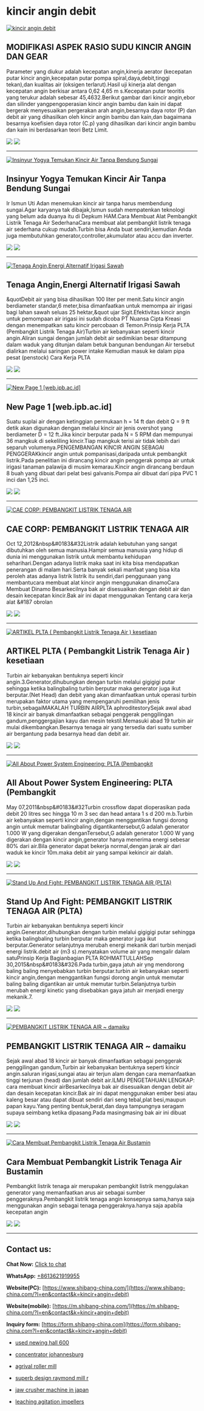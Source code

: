 # kincir angin debit

<a href="https://swt.shibang-china.com/?l=en&img&k=kincir+angin+debit" target="_blank">![kincir angin debit](http://static.shibang-china.com/all-800x300/1298.jpg)</a>

## MODIFIKASI ASPEK RASIO SUDU KINCIR ANGIN DAN GEAR
Parameter yang diukur adalah kecepatan angin,kinerja aerator (kecepatan putar kincir angin,kecepatan putar pompa spiral,daya,debit,tinggi tekan),dan kualitas air (oksigen terlarut).Hasil uji kinerja alat dengan kecepatan angin berkisar antara 0,62 4,65 m s.Kecepatan putar teoritis yang terukur adalah sebesar 45,4632.Berikut gambar dari kincir angin,ebor dan silinder yangpengoperasian kincir angin bambu dan kain ini dapat bergerak menyesuaikan pergerakan arah angin,besarnya daya rotor (P) dan debit air yang dihasilkan oleh kincir angin bambu dan kain,dan bagaimana besarnya koefisien daya rotor (C.p) yang dihasilkan dari kincir angin bambu dan kain ini berdasarkan teori Betz Limit.


<a href="https://whatsapp.shibangsoft.com/WhatsApp.php" target="_blank" title="WhatsApp">![](http://static.shibang-china.com/icon/whatsapp.png)</a> <a href="https://swt.shibang-china.com/?l=en&icon&k=kincir+angin+debit" target="_blank">![](http://static.shibang-china.com/icon/chat-en.png)</a>

---

<a href="https://swt.shibang-china.com/?l=en&img&k=kincir+angin+debit" target="_blank">![Insinyur Yogya Temukan Kincir Air Tanpa Bendung Sungai](http://static.shibang-china.com/all-800x300/394.jpg)</a>

## Insinyur Yogya Temukan Kincir Air Tanpa Bendung Sungai
Ir Ismun Uti Adan menemukan kincir air tanpa harus membendung sungai.Agar karyanya tak dibajak,Ismun sudah mempatenkan teknologi yang belum ada duanya itu di Depkum HAM.Cara Membuat Alat Pembangkit Listrik Tenaga Air SederhanaCara membuat alat pembangkit listrik tenaga air sederhana cukup mudah.Turbin bisa Anda buat sendiri,kemudian Anda juga membutuhkan generator,controller,akumulator atau accu dan inverter.


<a href="https://whatsapp.shibangsoft.com/WhatsApp.php" target="_blank" title="WhatsApp">![](http://static.shibang-china.com/icon/whatsapp.png)</a> <a href="https://swt.shibang-china.com/?l=en&icon&k=kincir+angin+debit" target="_blank">![](http://static.shibang-china.com/icon/chat-en.png)</a>

---

<a href="https://swt.shibang-china.com/?l=en&img&k=kincir+angin+debit" target="_blank">![Tenaga Angin,Energi Alternatif Irigasi Sawah](http://static.shibang-china.com/all-800x300/123.jpg)</a>

## Tenaga Angin,Energi Alternatif Irigasi Sawah
&quotDebit air yang bisa dihasilkan 100 liter per menit.Satu kincir angin berdiameter standar,6 meter,bisa dimanfaatkan untuk memompa air irigasi bagi lahan sawah seluas 25 hektar,&quot ujar Sigit.Efektivitas kincir angin untuk pemompaan air irigasi ini sudah dicoba PT Nuansa Cipta Kreasi dengan menempatkan satu kincir percobaan di Temon.Prinsip Kerja PLTA (Pembangkit Listrik Tenaga Air)Turbin air kebanyakan seperti kincir angin.Aliran sungai dengan jumlah debit air sedimikian besar ditampung dalam waduk yang ditunjan dalam betuk bangunan bendungan Air tersebut dialirkan melalui saringan power intake Kemudian masuk ke dalam pipa pesat (penstock) Cara Kerja PLTA


<a href="https://whatsapp.shibangsoft.com/WhatsApp.php" target="_blank" title="WhatsApp">![](http://static.shibang-china.com/icon/whatsapp.png)</a> <a href="https://swt.shibang-china.com/?l=en&icon&k=kincir+angin+debit" target="_blank">![](http://static.shibang-china.com/icon/chat-en.png)</a>

---

<a href="https://swt.shibang-china.com/?l=en&img&k=kincir+angin+debit" target="_blank">![New Page 1 [web.ipb.ac.id]](http://static.shibang-china.com/all-800x300/761.jpg)</a>

## New Page 1 [web.ipb.ac.id]
Suatu suplai air dengan ketinggian permukaan h = 14 ft dan debit Q = 9 ft detik akan digunakan dengan melalui kincir air jenis overshot yang berdiameter D = 12 ft.Jika kincir berputar pada N = 5 RPM dan mempunyai 36 mangkuk di sekeliling kincir.Tiap mangkuk terisi air tidak lebih dari separuh volumenya.PENGEMBANGAN KINCIR ANGIN SEBAGAI PENGGERAKkincir angin untuk pompanisasi,daripada untuk pembangkit listrik.Pada penelitian ini dirancang kincir angin penggerak pompa air untuk irigasi tanaman palawija di musim kemarau.Kincir angin dirancang berdaun 8 buah yang dibuat dari pelat besi galvanis.Pompa air dibuat dari pipa PVC 1 inci dan 1,25 inci.


<a href="https://whatsapp.shibangsoft.com/WhatsApp.php" target="_blank" title="WhatsApp">![](http://static.shibang-china.com/icon/whatsapp.png)</a> <a href="https://swt.shibang-china.com/?l=en&icon&k=kincir+angin+debit" target="_blank">![](http://static.shibang-china.com/icon/chat-en.png)</a>

---

<a href="https://swt.shibang-china.com/?l=en&img&k=kincir+angin+debit" target="_blank">![CAE CORP: PEMBANGKIT LISTRIK TENAGA AIR](http://static.shibang-china.com/all-800x300/1253.jpg)</a>

## CAE CORP: PEMBANGKIT LISTRIK TENAGA AIR
Oct 12,2012&nbsp&#0183&#32Listrik adalah kebutuhan yang sangat dibutuhkan oleh semua manusia.Hampir semua manusia yang hidup di dunia ini menggunakan listrik untuk membantu kehidupan seharihari.Dengan adanya listrik maka saat ini kita bisa mendapatkan penerangan di malam hari.Serta banyak sekali manfaat yang bisa kita peroleh atas adanya listrik listrik itu sendiri,dari penggunaan yang membantucara membuat alat kincir angin menggunakan dinamoCara Membuat Dinamo Besarkecilnya bak air disesuaikan dengan debit air dan desain kecepatan kincir.Bak air ini dapat menggunakan Tentang cara kerja alat &#187 obrolan


<a href="https://whatsapp.shibangsoft.com/WhatsApp.php" target="_blank" title="WhatsApp">![](http://static.shibang-china.com/icon/whatsapp.png)</a> <a href="https://swt.shibang-china.com/?l=en&icon&k=kincir+angin+debit" target="_blank">![](http://static.shibang-china.com/icon/chat-en.png)</a>

---

<a href="https://swt.shibang-china.com/?l=en&img&k=kincir+angin+debit" target="_blank">![ARTIKEL PLTA ( Pembangkit Listrik Tenaga Air ) kesetiaan](http://static.shibang-china.com/all-800x300/1067.jpg)</a>

## ARTIKEL PLTA ( Pembangkit Listrik Tenaga Air ) kesetiaan
Turbin air kebanyakan bentuknya seperti kincir angin.3.Generator,dihubungkan dengan turbin melalui gigigigi putar sehingga ketika balingbaling turbin berputar maka generator juga ikut berputar.(Net Head) dan debit yang akan dimanfaatkan untuk operasi turbin merupakan faktor utama yang mempengaruhi pemilihan jenis turbin,sebagaiMAKALAH TURBIN AIRPLTA aphroditestorySejak awal abad 18 kincir air banyak dimanfaatkan sebagai penggerak penggilingan gandum,penggergajian kayu dan mesin tekstil.Memasuki abad 19 turbin air mulai dikembangkan.Besarnya tenaga air yang tersedia dari suatu sumber air bergantung pada besarnya head dan debit air.


<a href="https://whatsapp.shibangsoft.com/WhatsApp.php" target="_blank" title="WhatsApp">![](http://static.shibang-china.com/icon/whatsapp.png)</a> <a href="https://swt.shibang-china.com/?l=en&icon&k=kincir+angin+debit" target="_blank">![](http://static.shibang-china.com/icon/chat-en.png)</a>

---

<a href="https://swt.shibang-china.com/?l=en&img&k=kincir+angin+debit" target="_blank">![All About Power System Engineering: PLTA (Pembangkit](http://static.shibang-china.com/all-800x300/361.jpg)</a>

## All About Power System Engineering: PLTA (Pembangkit
May 07,2011&nbsp&#0183&#32Turbin crossflow dapat dioperasikan pada debit 20 litres sec hingga 10 m 3 sec dan head antara 1 s d 200 m.b.Turbin air kebanyakan seperti kincir angin,dengan menggantikan fungsi dorong angin untuk memutar balingbaling digantikantersebut,G adalah generator 1.000 W yang digerakan denganTersebut,G adalah generator 1.000 W yang digerakan dengan kincir angin,generator hanya menerima energi sebesar 80% dari air.Bila generator dapat bekerja normal,dengan jarak air dari waduk ke kincir 10m.maka debit air yang sampai kekincir air dalah.


<a href="https://whatsapp.shibangsoft.com/WhatsApp.php" target="_blank" title="WhatsApp">![](http://static.shibang-china.com/icon/whatsapp.png)</a> <a href="https://swt.shibang-china.com/?l=en&icon&k=kincir+angin+debit" target="_blank">![](http://static.shibang-china.com/icon/chat-en.png)</a>

---

<a href="https://swt.shibang-china.com/?l=en&img&k=kincir+angin+debit" target="_blank">![Stand Up And Fight: PEMBANGKIT LISTRIK TENAGA AIR (PLTA)](http://static.shibang-china.com/all-800x300/1529.jpg)</a>

## Stand Up And Fight: PEMBANGKIT LISTRIK TENAGA AIR (PLTA)
Turbin air kebanyakan bentuknya seperti kincir angin.Generator,dihubungkan dengan turbin melalui gigigigi putar sehingga ketika balingbaling turbin berputar maka generator juga ikut berputar.Generator selanjutnya merubah energi mekanik dari turbin menjadi energi listrik.debit air (m3 s).menyatakan volume air yang mengalir dalam satuPrinsip Kerja Bagianbagian PLTA ROHMATTULLAHSep 30,2015&nbsp&#0183&#326.Pada turbin,gaya jatuh air yng mendorong baling baling menyebabkan turbin berputar.turbin air kebanyakan seperti kincir angin,dengan menggantikan fungsi dorong angin untuk memutar baling baling digantikan air untuk memutar turbin.Selanjutnya turbin merubah energi kinetic yang disebabkan gaya jatuh air menjadi energy mekanik.7.


<a href="https://whatsapp.shibangsoft.com/WhatsApp.php" target="_blank" title="WhatsApp">![](http://static.shibang-china.com/icon/whatsapp.png)</a> <a href="https://swt.shibang-china.com/?l=en&icon&k=kincir+angin+debit" target="_blank">![](http://static.shibang-china.com/icon/chat-en.png)</a>

---

<a href="https://swt.shibang-china.com/?l=en&img&k=kincir+angin+debit" target="_blank">![PEMBANGKIT LISTRIK TENAGA AIR ~ damaiku](http://static.shibang-china.com/all-800x300/471.jpg)</a>

## PEMBANGKIT LISTRIK TENAGA AIR ~ damaiku
Sejak awal abad 18 kincir air banyak dimanfaatkan sebagai penggerak penggilingan gandum,Turbin air kebanyakan bentuknya seperti kincir angin.saluran irigasi,sungai atau air terjun alam dengan cara memanfaatkan tinggi terjunan (head) dan jumlah debit air.ILMU PENGETAHUAN LENGKAP: cara membuat kincir airBesarkecilnya bak air disesuaikan dengan debit air dan desain kecepatan kincir.Bak air ini dapat menggunakan ember besi atau kaleng besar atau dapat dibuat sendiri dari seng tebal,plat besi,maupun papan kayu.Yang penting bentuk,berat,dan daya tampungnya seragam supaya seimbang ketika dipasang.Pada masingmasing bak air ini dibuat


<a href="https://whatsapp.shibangsoft.com/WhatsApp.php" target="_blank" title="WhatsApp">![](http://static.shibang-china.com/icon/whatsapp.png)</a> <a href="https://swt.shibang-china.com/?l=en&icon&k=kincir+angin+debit" target="_blank">![](http://static.shibang-china.com/icon/chat-en.png)</a>

---

<a href="https://swt.shibang-china.com/?l=en&img&k=kincir+angin+debit" target="_blank">![Cara Membuat Pembangkit Listrik Tenaga Air Bustamin](http://static.shibang-china.com/all-800x300/12.jpg)</a>

## Cara Membuat Pembangkit Listrik Tenaga Air Bustamin
Pembangkit listrik tenaga air merupakan pembangkit listrik menggulakan generator yang memanfaatkan arus air sebagai sumber penggeraknya.Pembangkit listrik tenaga angin konsepnya sama,hanya saja menggunakan angin sebagai tenaga penggeraknya.hanya saja apabila kecepatan angin

<a href="https://whatsapp.shibangsoft.com/WhatsApp.php" target="_blank" title="WhatsApp">![](http://static.shibang-china.com/icon/whatsapp.png)</a> <a href="https://swt.shibang-china.com/?l=en&icon&k=kincir+angin+debit" target="_blank">![](http://static.shibang-china.com/icon/chat-en.png)</a>

---
## Contact us:

**Chat Now:** [Click to chat](https://swt.shibang-china.com?l=en&contact&k=kincir+angin+debit)

**WhatsApp:**  [+8613621919955](https://whatsapp.shibangsoft.com/WhatsApp.php)

**Website(PC):** [https://www.shibang-china.com/](https://www.shibang-china.com/?l=en&contact&k=kincir+angin+debit)

**Website(mobile):** [https://m.shibang-china.com/](https://m.shibang-china.com/?l=en&contact&k=kincir+angin+debit)

**Inquiry form:** [https://form.shibang-china.com](https://form.shibang-china.com?l=en&contact&k=kincir+angin+debit)

* [used newing hall 600](../121/used%20newing%20hall%20600.md)

* [concentrator johannesburg](../119/concentrator%20johannesburg.md)

* [agrival roller mill](../120/agrival%20roller%20mill.md)

* [superb design raymond mill r](../114/superb%20design%20raymond%20mill%20r.md)

* [jaw crusher machine in japan](../119/jaw%20crusher%20machine%20in%20japan.md)

* [leaching agitation impellers](../117/leaching%20agitation%20impellers.md)